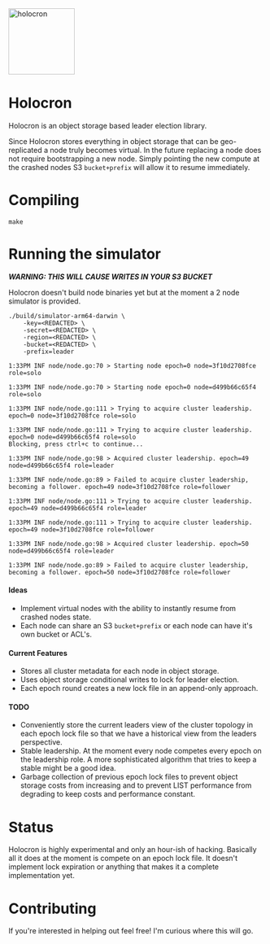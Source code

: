 <img src="https://cdn-icons-png.flaticon.com/512/9227/9227748.png" alt="holocron" width="130"/>

# Holocron
Holocron is an object storage based leader election library.

Since Holocron stores everything in object storage that can be geo-replicated a node truly becomes virtual. In the future replacing a node does not require bootstrapping a new node. Simply pointing the new compute at the crashed nodes S3 `bucket+prefix` will allow it to resume immediately.

# Compiling
```
make
```

# Running the simulator
**_WARNING: THIS WILL CAUSE WRITES IN YOUR S3 BUCKET_**

Holocron doesn't build node binaries yet but at the moment a 2 node simulator is provided.
```
./build/simulator-arm64-darwin \
    -key=<REDACTED> \
    -secret=<REDACTED> \ 
    -region=<REDACTED> \
    -bucket=<REDACTED> \
    -prefix=leader
```
```
1:33PM INF node/node.go:70 > Starting node epoch=0 node=3f10d2708fce role=solo

1:33PM INF node/node.go:70 > Starting node epoch=0 node=d499b66c65f4 role=solo

1:33PM INF node/node.go:111 > Trying to acquire cluster leadership. epoch=0 node=3f10d2708fce role=solo

1:33PM INF node/node.go:111 > Trying to acquire cluster leadership. epoch=0 node=d499b66c65f4 role=solo
Blocking, press ctrl+c to continue...

1:33PM INF node/node.go:98 > Acquired cluster leadership. epoch=49 node=d499b66c65f4 role=leader

1:33PM INF node/node.go:89 > Failed to acquire cluster leadership, becoming a follower. epoch=49 node=3f10d2708fce role=follower

1:33PM INF node/node.go:111 > Trying to acquire cluster leadership. epoch=49 node=d499b66c65f4 role=leader

1:33PM INF node/node.go:111 > Trying to acquire cluster leadership. epoch=49 node=3f10d2708fce role=follower

1:33PM INF node/node.go:98 > Acquired cluster leadership. epoch=50 node=d499b66c65f4 role=leader

1:33PM INF node/node.go:89 > Failed to acquire cluster leadership, becoming a follower. epoch=50 node=3f10d2708fce role=follower
```

#### Ideas
- Implement virtual nodes with the ability to instantly resume from crashed nodes state.
- Each node can share an S3 `bucket+prefix` or each node can have it's own bucket or ACL's.

#### Current Features
- Stores all cluster metadata for each node in object storage.
- Uses object storage conditional writes to lock for leader election.
- Each epoch round creates a new lock file in an append-only approach.

#### TODO
- Conveniently store the current leaders view of the cluster topology in each epoch lock file so that we have a historical view from the leaders perspective.
- Stable leadership. At the moment every node competes every epoch on the leadership role. A more sophisticated algorithm that tries to keep a stable might be a good idea.
- Garbage collection of previous epoch lock files to prevent object storage costs from increasing and to prevent LIST performance from degrading to keep costs and performance constant.

# Status
Holocron is highly experimental and only an hour-ish of hacking. Basically all it does at the moment is compete on an epoch lock file. It doesn't implement lock expiration or anything that makes it a complete implementation yet.

# Contributing
If you're interested in helping out feel free! I'm curious where this will go.
